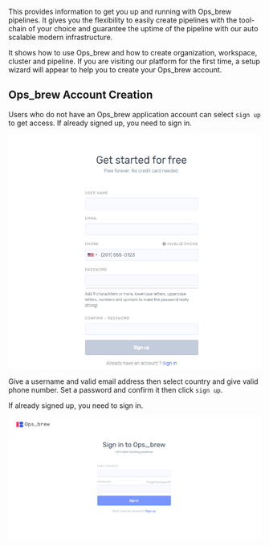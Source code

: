 This provides information to get you up and running with Ops_brew pipelines. It gives you the flexibility to easily create pipelines with the tool- chain of your choice and guarantee the uptime of the pipeline with our auto scalable modern infrastructure. 

It shows how to use Ops_brew  and how to create organization, workspace, cluster and pipeline. If you are visiting our platform for the first time, a setup wizard will appear to help you to create your Ops_brew account. 

## Ops_brew Account Creation 

Users who do not have an Ops_brew application account can select `sign up` to get access.  If already signed up, you need to sign in. 

![login](_assets/1sign_up.png)

Give a username and valid email address then select country and give valid phone number. Set a password and confirm it then click `sign up`. 

 If already signed up, you need to sign in. 

 ![login](_assets/2sign_in.png)